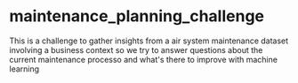 # maintenance_planning_challenge
This is a challenge to gather insights from a air system maintenance dataset involving a business context so we try to answer questions about the current maintenance processo and what's there to improve with machine learning
